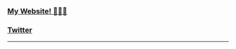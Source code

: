 ### <a href="https://malwarecodes.github.io">My Website! 🤖👾🤖</a>
### <a href="https://twitter.com/MalwareCodes">Twitter</a>
---
